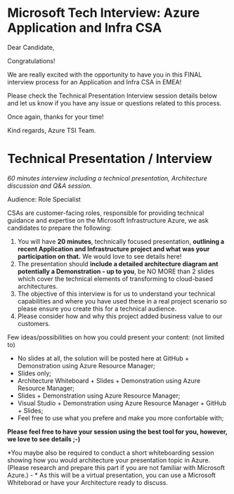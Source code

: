 # Microsoft Tech Interview: Azure Application and Infra CSA

Dear Candidate,

Congratulations!

We are really excited with the opportunity to have you in this FINAL interview process for an Application and Infra CSA in EMEA!

Please check the Technical Presentation Interview session details below and let us know if you have any issue or questions related to this process.

Once again, thanks for your time!

Kind regards,
Azure TSI Team.


# Technical Presentation / Interview

*60 minutes interview including a technical presentation, Architecture discussion and Q&A session.*

Audience: Role Specialist

CSAs are customer-facing roles, responsible for providing technical guidance and expertise on the Microsoft Infrastructure Azure, we ask candidates to prepare the following:

1. You will have **20 minutes**, technically focused presentation, **outlining a recent Application and Infrastructure project and what was your participation on that.** We would love to see details here!
2. The presentation should **include a detailed architecture diagram ant potentially a Demonstration - up to you**, be NO MORE than 2 slides which cover the technical elements of transforming to cloud-based architectures.
3. The objective of this interview is for us to understand your technical capabilities and where you have used these in a real project scenario so please ensure you create this for a technical audience.
4. Please consider how and why this project added business value to our customers.

Few ideas/possibilities on how you could present your content: (not limited to)
* No slides at all, the solution will be posted here at GitHub + Demonstration using Azure Resource Manager;
* Slides only;
* Architecture Whiteboard + Slides + Demonstration using Azure Resource Manager;
* Slides  + Demonstration using Azure Resource Manager;
* Visual Studio + Demonstration using Azure Resource Manager + GitHub + Slides;
* Feel free to use what you prefere and make you more confortable with;

**Please feel free to have your session using the best tool for you, however, we love to see details ;-)**

*You maybe also be required to conduct a short whiteboarding session showing how you would architecture your presentation topic in Azure. (Please research and prepare this part if you are not familiar with Microsoft Azure.) - * As this will be a virtual presentation, you can use a Microsoft Whiteborad or have your Architecture ready to discuss.
